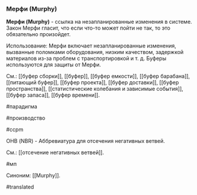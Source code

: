 ### Мерфи (Murphy)

**Мерфи (Murphy)** - ссылка на незапланированные изменения в системе. Закон Мерфи гласит, что если что-то может пойти не так, то это обязательно произойдет.

Использование: Мерфи включает незапланированные изменения, вызванные поломками оборудования, низким качеством, задержкой материалов из-за проблем с транспортировкой и т. д. Буферы используются для защиты от Мерфи.

См.: [[буфер сборки]], [[буфер]], [[буфер емкости]], [[буфер барабана]], [[питающий буфер]], [[буфер проекта]], [[буфер доставки]], [[буфер пространства]], [[статистические колебания и зависимые события]], [[буфер запаса]], [[буфер времени]].

#парадигма

#производство

#ccpm

ОНВ (NBR) - Аббревиатура для отсечения негативных ветвей.

См.: [[отсечение негативных ветвей]].

#мп

Синоним: [[Murphy]].

#translated
